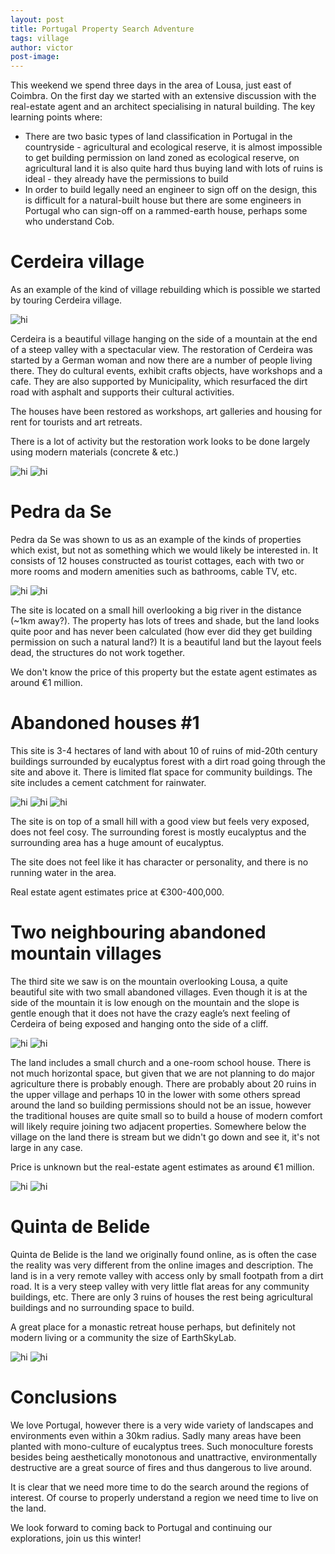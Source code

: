 ```yaml
---
layout: post
title: Portugal Property Search Adventure
tags: village
author: victor
post-image: 
---
```


This weekend we spend three days in the area of Lousa, just east of Coimbra. On the first day we started with an extensive discussion with the real-estate agent and an architect specialising in natural building. The key learning points where:

* There are two basic types of land classification in Portugal in the countryside - agricultural and ecological reserve, it is almost impossible to get building permission on land zoned as ecological reserve, on agricultural land it is also quite hard thus buying land with lots of ruins is ideal - they already have the permissions to build 
* In order to build legally need an engineer to sign off on the design, this is difficult for a natural-built house but there are some engineers in Portugal who can sign-off on a rammed-earth house, perhaps some who understand Cob. 

# Cerdeira village

As an example of the kind of village rebuilding which is possible we started by touring Cerdeira village.

<img src="images/land-search-july2015/cerdeira-1.JPG" alt="hi" class="inline"/>

Cerdeira is a beautiful village hanging on the side of a mountain at the end of a steep valley with a spectacular view. The restoration of Cerdeira was started by a German woman and now there are a number of people living there. They do cultural events, exhibit crafts objects, have workshops and a cafe. They are also supported by Municipality, which resurfaced the dirt road with asphalt and supports their cultural activities.

The houses have been restored as workshops, art galleries and housing for rent for tourists and art retreats.

There is a lot of activity but the restoration work looks to be done largely using modern materials (concrete & etc.)

<img src="images/land-search-july2015/cerdeira-2.JPG" alt="hi" class="inline"/>
<img src="images/land-search-july2015/cerdeira-3.JPG" alt="hi" class="inline"/>


# Pedra da Se

Pedra da Se was shown to us as an example of the kinds of properties which exist, but not as something which we would likely be interested in. It consists of 12 houses constructed as tourist cottages, each with two or more rooms and modern amenities such as bathrooms, cable TV, etc. 

<img src="images/land-search-july2015/pedradase-1.JPG" alt="hi" class="inline"/>
<img src="images/land-search-july2015/pedradase-2.JPG" alt="hi" class="inline"/>


The site is located on a small hill overlooking a big river in the distance (~1km away?). The property has lots of trees and shade, but the land looks quite poor and has never been calculated (how ever did they get building permission on such a natural land?) It is a beautiful land but the layout feels dead, the structures do not work together. 

We don't know the price of this property but the estate agent estimates as around €1 million.


# Abandoned houses #1

This site is 3-4 hectares of land with about 10 of ruins of mid-20th century buildings surrounded by eucalyptus forest with a dirt road going through the site and above it. There is limited flat space for community buildings. The site includes a cement catchment for rainwater. 

<img src="images/land-search-july2015/land-1.JPG" alt="hi" class="inline"/>
<img src="images/land-search-july2015/land-2.JPG" alt="hi" class="inline"/>
<img src="images/land-search-july2015/land-3.JPG" alt="hi" class="inline"/>


The site is on top of a small hill with a good view but feels very exposed, does not feel cosy. The surrounding forest is mostly eucalyptus and the surrounding area has a huge amount of eucalyptus.

The site does not feel like it has character or personality, and there is no running water in the area.

Real estate agent estimates price at €300-400,000.


# Two neighbouring abandoned mountain villages

The third site we saw is on the mountain overlooking Lousa, a quite beautiful site with two small abandoned villages. Even though it is at the side of the mountain it is low enough on the mountain and the slope is gentle enough that it does not have the crazy eagle’s next feeling of Cerdeira of being exposed and hanging onto the side of a cliff. 

<img src="images/land-search-july2015/village-1.JPG" alt="hi" class="inline"/>
<img src="images/land-search-july2015/village-2.JPG" alt="hi" class="inline"/>


The land includes a small church and a one-room school house. There is not much horizontal space, but given that we are not planning to do major agriculture there is probably enough. There are probably about 20 ruins in the upper village and perhaps 10 in the lower with some others spread around the land so building permissions should not be an issue, however the traditional houses are quite small so to build a house of modern comfort will likely require joining two adjacent properties. Somewhere below the village on the land there is stream but we didn't go down and see it, it's not large in any case.

Price is unknown but the real-estate agent estimates as around €1 million.

<img src="images/land-search-july2015/village-3.JPG" alt="hi" class="inline"/>
<img src="images/land-search-july2015/village-4.JPG" alt="hi" class="inline"/>


# Quinta de Belide

Quinta de Belide is the land we originally found online, as is often the case the reality was very different from the online images and description. The land is in a very remote valley with access only by small footpath from a dirt road. It is a very steep valley with very little flat areas for any community buildings, etc. There are only 3 ruins of houses the rest being agricultural buildings and no surrounding space to build. 

A great place for a monastic retreat house perhaps, but definitely not modern living or a community the size of EarthSkyLab.

<img src="images/land-search-july2015/belide-1.JPG" alt="hi" class="inline"/>
<img src="images/land-search-july2015/belide-2.JPG" alt="hi" class="inline"/>


# Conclusions

We love Portugal, however there is a very wide variety of landscapes and environments even within a 30km radius. Sadly many areas have been planted with mono-culture of eucalyptus trees. Such monoculture forests besides being aesthetically monotonous and unattractive, environmentally destructive are a great source of fires and thus dangerous to live around.

It is clear that we need more time to do the search around the regions of interest. Of course to properly understand a region we need time to live on the land. 

We look forward to coming back to Portugal and continuing our explorations, join us this winter!

